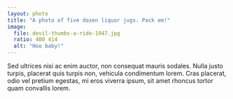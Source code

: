 ```yaml
---
layout: photo
title: "A photo of five dozen liquor jugs. Pack em!"
image:
  file: devil-thumbs-a-ride-1947.jpg
  ratio: 400 414
  alt: "Hoo baby!"
---
```

Sed ultrices nisi ac enim auctor, non consequat mauris sodales. Nulla justo turpis, placerat quis turpis non, vehicula condimentum lorem. Cras placerat, odio vel pretium egestas, mi eros viverra ipsum, sit amet rhoncus tortor quam convallis lorem.